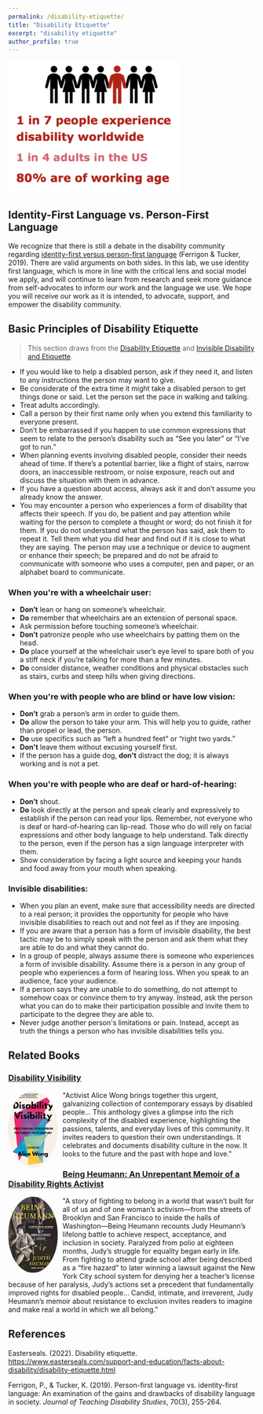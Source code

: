 ```yaml
---
permalink: /disability-etiquette/
title: "Disability Etiquette"
excerpt: "disability etiquette"
author_profile: true
---
```


<div style="max-width: 70%; margin-right: 10px; margin-bottom:10px;">

<img src="../images/disability-statistics.png" alt="Disability Statistics As of 2022">

</div>

## Identity-First Language vs. Person-First Language

We recognize that there is still a debate in the disability community regarding [identity-first versus person-first language](https://jtds.commons.gc.cuny.edu/person-first-language-vs-identity-first-language-an-examination-of-the-gains-and-drawbacks-of-disability-language-in-society/) (Ferrigon & Tucker, 2019). There are valid arguments on both sides. In this lab, we use identity first language, which is more in line with the critical lens and social model we apply, and will continue to learn from research and seek more guidance from self-advocates to inform our work and the language we use. We hope you will receive our work as it is intended, to advocate, support, and empower the disability community.

## Basic Principles of Disability Etiquette

> This section draws from the [Disability Etiquette](https://www.easterseals.com/support-and-education/facts-about-disability/disability-etiquette.html) and [Invisible Disability and Etiquette](https://www.disabled-world.com/disability/types/invisible/manners.php#:~:text=If%20you%20are%20aware%20that,a%20form%20of%20invisible%20disability). 

* If you would like to help a disabled person, ask if they need it, and listen to any instructions the person may want to give.
* Be considerate of the extra time it might take a disabled person to get things done or said. Let the person set the pace in walking and talking.
* Treat adults accordingly.
* Call a person by their first name only when you extend this familiarity to everyone present.
* Don’t be embarrassed if you happen to use common expressions that seem to relate to the person’s disability such as “See you later” or “I’ve got to run.”
* When planning events involving disabled people, consider their needs ahead of time. If there’s a potential barrier, like a flight of stairs, narrow doors, an inaccessible restroom, or noise exposure, reach out and discuss the situation with them in advance.
* If you have a question about access, always ask it and don’t assume you already know the answer.
* You may encounter a person who experiences a form of disability that affects their speech. If you do, be patient and pay attention while waiting for the person to complete a thought or word; do not finish it for them. If you do not understand what the person has said, ask them to repeat it. Tell them what you did hear and find out if it is close to what they are saying. The person may use a technique or device to augment or enhance their speech; be prepared and do not be afraid to communicate with someone who uses a computer, pen and paper, or an alphabet board to communicate.

### When you're with a wheelchair user:

* **Don’t** lean or hang on someone’s wheelchair.
* **Do** remember that wheelchairs are an extension of personal space.
* Ask permission before touching someone’s wheelchair.
* **Don’t** patronize people who use wheelchairs by patting them on the head.
* **Do** place yourself at the wheelchair user’s eye level to spare both of you a stiff neck if you’re talking for more than a few minutes.
* **Do** consider distance, weather conditions and physical obstacles such as stairs, curbs and steep hills when giving directions.

### When you're with people who are blind or have low vision:

* **Don’t** grab a person’s arm in order to guide them.
* **Do** allow the person to take your arm. This will help you to guide, rather than propel or lead, the person.
* **Do** use specifics such as “left a hundred feet” or “right two yards.”
* **Don't** leave them without excusing yourself first.
* If the person has a guide dog, **don't** distract the dog; it is always working and is not a pet.

### When you're with people who are deaf or hard-of-hearing:

* **Don’t** shout.
* **Do** look directly at the person and speak clearly and expressively to establish if the person can read your lips. Remember, not everyone who is deaf or hard-of-hearing can lip-read. Those who do will rely on facial expressions and other body language to help understand. Talk directly to the person, even if the person has a sign language interpreter with them.
* Show consideration by facing a light source and keeping your hands and food away from your mouth when speaking.

### Invisible disabilities:

* When you plan an event, make sure that accessibility needs are directed to a real person; it provides the opportunity for people who have invisible disabilities to reach out and not feel as if they are imposing.
* If you are aware that a person has a form of invisible disability, the best tactic may be to simply speak with the person and ask them what they are able to do and what they cannot do. 
* In a group of people, always assume there is someone who experiences a form of invisible disability. Assume there is a person in any group of people who experiences a form of hearing loss. When you speak to an audience, face your audience.
* If a person says they are unable to do something, do not attempt to somehow coax or convince them to try anyway. Instead, ask the person what you can do to make their participation possible and invite them to participate to the degree they are able to.
* Never judge another person's limitations or pain. Instead, accept as truth the things a person who has invisible disabilities tells you.

## Related Books

### [Disability Visibility](https://www.amazon.com/Disability-Visibility-First-Person-Stories-Twenty-First/dp/1984899422)

<div style="max-width: 20%; float: left; margin-right: 10px; margin-bottom:10px;">

<img src="../images/disability-visbility.jpg" alt="Disability Visbility" style="border-radius: 50%;">

</div>

"Activist Alice Wong brings together this urgent, galvanizing collection of contemporary essays by disabled people... This anthology gives a glimpse into the rich complexity of the disabled experience, highlighting the passions, talents, and everyday lives of this community. It invites readers to question their own understandings. It celebrates and documents disability culture in the now. It looks to the future and the past with hope and love."

### [Being Heumann: An Unrepentant Memoir of a Disability Rights Activist](https://www.amazon.com/Being-Heumann-Unrepentant-Disability-Activist/dp/0807019291)

<div style="max-width: 20%; float: left; margin-right: 10px; margin-bottom:10px;">

<img src="../images/being-heumann.jpg" alt="Being Heumann" style="border-radius: 50%;">

</div>

"A story of fighting to belong in a world that wasn’t built for all of us and of one woman’s activism—from the streets of Brooklyn and San Francisco to inside the halls of Washington—Being Heumann recounts Judy Heumann’s lifelong battle to achieve respect, acceptance, and inclusion in society. Paralyzed from polio at eighteen months, Judy’s struggle for equality began early in life. From fighting to attend grade school after being described as a “fire hazard” to later winning a lawsuit against the New York City school system for denying her a teacher’s license because of her paralysis, Judy’s actions set a precedent that fundamentally improved rights for disabled people... Candid, intimate, and irreverent, Judy Heumann’s memoir about resistance to exclusion invites readers to imagine and make real a world in which we all belong."

## References

Easterseals. (2022). Disability etiquette.  https://www.easterseals.com/support-and-education/facts-about-disability/disability-etiquette.html

Ferrigon, P., & Tucker, K. (2019). Person-first language vs. identity-first language: An examination of the gains and drawbacks of disability language in society. *Journal of Teaching Disability Studies*, 70(3), 255-264.





